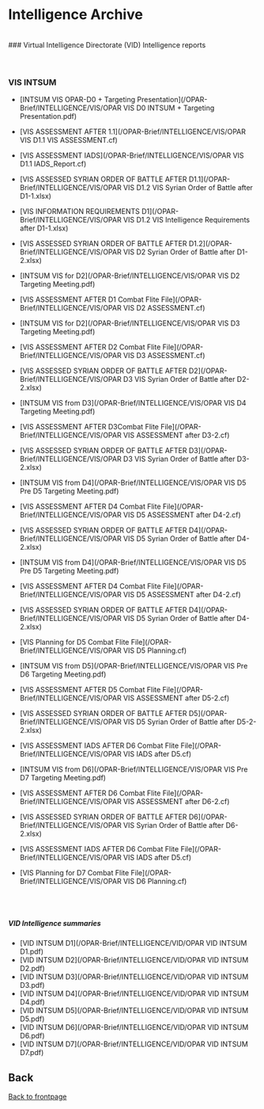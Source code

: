 # Intelligence Archive 
<br>
### Virtual Intelligence Directorate (VID) Intelligence reports


<br>
<br>
<br>

### VIS INTSUM
- [INTSUM VIS OPAR-D0 + Targeting Presentation](/OPAR-Brief/INTELLIGENCE/VIS/OPAR VIS D0 INTSUM + Targeting Presentation.pdf)
- [VIS ASSESSMENT AFTER 1.1](/OPAR-Brief/INTELLIGENCE/VIS/OPAR VIS D1.1 VIS ASSESSMENT.cf)
- [VIS ASSESSMENT IADS](/OPAR-Brief/INTELLIGENCE/VIS/OPAR VIS D1.1 IADS_Report.cf)

- [VIS ASSESSED SYRIAN ORDER OF BATTLE AFTER D1.1](/OPAR-Brief/INTELLIGENCE/VIS/OPAR VIS D1.2 VIS Syrian Order of Battle after D1-1.xlsx)
- [VIS INFORMATION REQUIREMENTS D1](/OPAR-Brief/INTELLIGENCE/VIS/OPAR VIS D1.2 VIS Intelligence Requirements after D1-1.xlsx)

- [VIS ASSESSED SYRIAN ORDER OF BATTLE AFTER D1.2](/OPAR-Brief/INTELLIGENCE/VIS/OPAR VIS D2 Syrian Order of Battle after D1-2.xlsx)
- [INTSUM VIS for D2](/OPAR-Brief/INTELLIGENCE/VIS/OPAR VIS D2 Targeting Meeting.pdf)
- [VIS ASSESSMENT AFTER D1 Combat Flite File](/OPAR-Brief/INTELLIGENCE/VIS/OPAR VIS D2 ASSESSMENT.cf)

- [INTSUM VIS for D2](/OPAR-Brief/INTELLIGENCE/VIS/OPAR VIS D3 Targeting Meeting.pdf)
- [VIS ASSESSMENT AFTER D2 Combat Flite File](/OPAR-Brief/INTELLIGENCE/VIS/OPAR VIS D3 ASSESSMENT.cf)
- [VIS ASSESSED SYRIAN ORDER OF BATTLE AFTER D2](/OPAR-Brief/INTELLIGENCE/VIS/OPAR D3 VIS Syrian Order of Battle after D2-2.xlsx)

- [INTSUM VIS from D3](/OPAR-Brief/INTELLIGENCE/VIS/OPAR VIS D4 Targeting Meeting.pdf)
- [VIS ASSESSMENT AFTER D3Combat Flite File](/OPAR-Brief/INTELLIGENCE/VIS/OPAR VIS ASSESSMENT after D3-2.cf)
- [VIS ASSESSED SYRIAN ORDER OF BATTLE AFTER D3](/OPAR-Brief/INTELLIGENCE/VIS/OPAR D3 VIS Syrian Order of Battle after D3-2.xlsx)

- [INTSUM VIS from D4](/OPAR-Brief/INTELLIGENCE/VIS/OPAR VIS D5 Pre D5 Targeting Meeting.pdf)
- [VIS ASSESSMENT AFTER D4 Combat Flite File](/OPAR-Brief/INTELLIGENCE/VIS/OPAR VIS D5 ASSESSMENT after D4-2.cf)
- [VIS ASSESSED SYRIAN ORDER OF BATTLE AFTER D4](/OPAR-Brief/INTELLIGENCE/VIS/OPAR VIS D5 Syrian Order of Battle after D4-2.xlsx)

- [INTSUM VIS from D4](/OPAR-Brief/INTELLIGENCE/VIS/OPAR VIS D5 Pre D5 Targeting Meeting.pdf)
- [VIS ASSESSMENT AFTER D4 Combat Flite File](/OPAR-Brief/INTELLIGENCE/VIS/OPAR VIS D5 ASSESSMENT after D4-2.cf)
- [VIS ASSESSED SYRIAN ORDER OF BATTLE AFTER D4](/OPAR-Brief/INTELLIGENCE/VIS/OPAR VIS D5 Syrian Order of Battle after D4-2.xlsx)
- [VIS Planning for D5 Combat Flite File](/OPAR-Brief/INTELLIGENCE/VIS/OPAR VIS D5 Planning.cf)


- [INTSUM VIS from D5](/OPAR-Brief/INTELLIGENCE/VIS/OPAR VIS Pre D6 Targeting Meeting.pdf)
- [VIS ASSESSMENT AFTER D5 Combat Flite File](/OPAR-Brief/INTELLIGENCE/VIS/OPAR VIS ASSESSMENT after D5-2.cf)
- [VIS ASSESSED SYRIAN ORDER OF BATTLE AFTER D5](/OPAR-Brief/INTELLIGENCE/VIS/OPAR VIS D5 Syrian Order of Battle after D5-2-2.xlsx)
- [VIS ASSESSMENT IADS AFTER D6 Combat Flite File](/OPAR-Brief/INTELLIGENCE/VIS/OPAR VIS IADS after D5.cf)

- [INTSUM VIS from D6](/OPAR-Brief/INTELLIGENCE/VIS/OPAR VIS Pre D7 Targeting Meeting.pdf)
- [VIS ASSESSMENT AFTER D6 Combat Flite File](/OPAR-Brief/INTELLIGENCE/VIS/OPAR VIS ASSESSMENT after D6-2.cf)
- [VIS ASSESSED SYRIAN ORDER OF BATTLE AFTER D6](/OPAR-Brief/INTELLIGENCE/VIS/OPAR VIS Syrian Order of Battle after D6-2.xlsx)
- [VIS ASSESSMENT IADS AFTER D6 Combat Flite File](/OPAR-Brief/INTELLIGENCE/VIS/OPAR VIS IADS after D5.cf)
- [VIS Planning for D7 Combat Flite File](/OPAR-Brief/INTELLIGENCE/VIS/OPAR VIS D6 Planning.cf)


<br>
<br>

##### VID Intelligence summaries
- [VID INTSUM D1](/OPAR-Brief/INTELLIGENCE/VID/OPAR VID INTSUM D1.pdf)
- [VID INTSUM D2](/OPAR-Brief/INTELLIGENCE/VID/OPAR VID INTSUM D2.pdf)
- [VID INTSUM D3](/OPAR-Brief/INTELLIGENCE/VID/OPAR VID INTSUM D3.pdf)
- [VID INTSUM D4](/OPAR-Brief/INTELLIGENCE/VID/OPAR VID INTSUM D4.pdf)
- [VID INTSUM D5](/OPAR-Brief/INTELLIGENCE/VID/OPAR VID INTSUM D5.pdf)
- [VID INTSUM D6](/OPAR-Brief/INTELLIGENCE/VID/OPAR VID INTSUM D6.pdf)
- [VID INTSUM D7](/OPAR-Brief/INTELLIGENCE/VID/OPAR VID INTSUM D7.pdf)

## Back
[Back to frontpage](https://132nd-vwing.github.io/OPAR-Brief/)